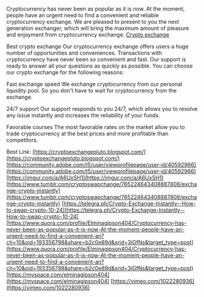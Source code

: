 Cryptocurrency has never been as popular as it is now. At the moment, people have an urgent need to find a convenient and reliable cryptocurrency exchange. We are pleased to present to you the next generation exchanger, which will bring the maximum amount of pleasure and enjoyment from cryptocurrency exchange.
[Crypto exchange](https://pluto-exchange.com/)

Best crypto exchange
Our cryptocurrency exchange offers users a huge number of opportunities and conveniences. Transactions with cryptocurrency have never been so convenient and fast. Our support is ready to answer all your questions as quickly as possible. You can choose our crypto exchange for the following reasons:

Fast exchange speed
We exchange cryptocurrency from our personal liquidity pool. So you don't have to wait for cryptocurrency from the exchange.

24/7 support
Our support responds to you 24/7, which allows you to resolve any issue instantly and increases the reliability of your funds.

Favorable courses
The most favorable rates on the market allow you to trade cryptocurrency at the best prices and more profitable than competitors.

Best Link:
[https://cryptoexchangepluto.blogspot.com/](https://cryptoexchangepluto.blogspot.com/)
[https://community.adobe.com/t5/user/viewprofilepage/user-id/40592966](https://community.adobe.com/t5/user/viewprofilepage/user-id/40592966)
[https://imgur.com/a/A6UxSH1](https://imgur.com/a/A6UxSH1)
[https://www.tumblr.com/cryptoswapchange/765224643408887808/exchange-crypto-instantly](https://www.tumblr.com/cryptoswapchange/765224643408887808/exchange-crypto-instantly)
[https://telegra.ph/Crypto-Exchange-Instantly--How-to-swap-crypto-10-24](https://telegra.ph/Crypto-Exchange-Instantly--How-to-swap-crypto-10-24)
[https://www.quora.com/profile/Elminagipson404/Cryptocurrency-has-never-been-as-popular-as-it-is-now-At-the-moment-people-have-an-urgent-need-to-find-a-convenient-an?ch=10&oid=193356798&share=b2c0e89d&srid=3jGfNs&target_type=post](https://www.quora.com/profile/Elminagipson404/Cryptocurrency-has-never-been-as-popular-as-it-is-now-At-the-moment-people-have-an-urgent-need-to-find-a-convenient-an?ch=10&oid=193356798&share=b2c0e89d&srid=3jGfNs&target_type=post)
[https://myspace.com/elminagipson404](https://myspace.com/elminagipson404)
[https://vimeo.com/1022280936](https://vimeo.com/1022280936)
